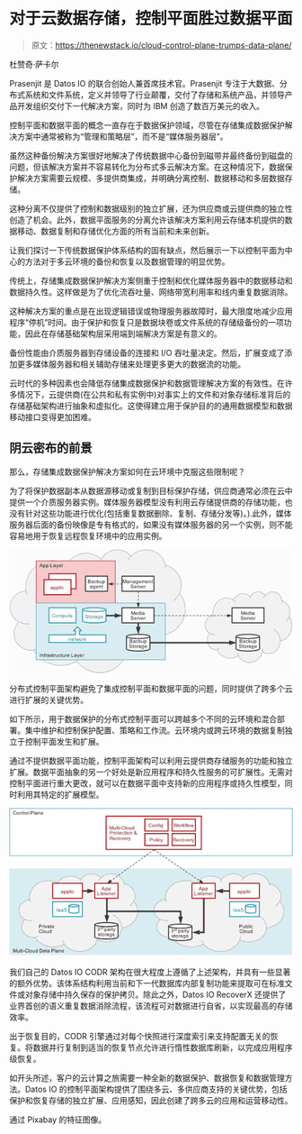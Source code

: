# 对于云数据存储，控制平面胜过数据平面

> 原文：<https://thenewstack.io/cloud-control-plane-trumps-data-plane/>

杜赞奇·萨卡尔

Prasenjit 是 Datos IO 的联合创始人兼首席技术官。Prasenjit 专注于大数据、分布式系统和文件系统，定义并领导了行业颠覆，交付了存储和系统产品，并领导产品开发组织交付下一代解决方案，同时为 IBM 创造了数百万美元的收入。

控制平面和数据平面的概念一直存在于数据保护领域，尽管在存储集成数据保护解决方案中通常被称为“管理和策略层”，而不是“媒体服务器层”。

虽然这种备份解决方案很好地解决了传统数据中心备份到磁带并最终备份到磁盘的问题，但该解决方案并不容易转化为分布式多云解决方案。在这种情况下，数据保护解决方案需要云规模、多提供商集成，并明确分离控制、数据移动和多层数据存储。

这种分离不仅提供了控制和数据级别的独立扩展，还为供应商或云提供商的独立性创造了机会。此外，数据平面服务的分离允许该解决方案利用云存储本机提供的数据移动、数据复制和存储优化方面的所有当前和未来创新。

让我们探讨一下传统数据保护体系结构的固有缺点，然后展示一下以控制平面为中心的方法对于多云环境的备份和恢复以及数据管理的明显优势。

传统上，存储集成数据保护解决方案侧重于控制和优化媒体服务器中的数据移动和数据持久性。这样做是为了优化流吞吐量、网络带宽利用率和线内重复数据消除。

这种解决方案的重点是在出现逻辑错误或物理服务器故障时，最大限度地减少应用程序“停机”时间。由于保护和恢复只是数据块卷或文件系统的存储级备份的一项功能，因此在存储基础架构层采用端到端解决方案是有意义的。

备份性能由介质服务器到存储设备的连接和 I/O 吞吐量决定。然后，扩展变成了添加更多媒体服务器和相关辅助存储来处理更多更大的数据流的功能。

云时代的多种因素也会降低存储集成数据保护和数据管理解决方案的有效性。在许多情况下，云提供商(在公共和私有实例中)对事实上的文件和对象存储标准背后的存储基础架构进行抽象和虚拟化。这使得建立用于保护目的的通用数据模型和数据移动接口变得更加困难。

## 阴云密布的前景

那么，存储集成数据保护解决方案如何在云环境中克服这些限制呢？

为了将保护数据副本从数据源移动或复制到目标保护存储，供应商通常必须在云中提供一个介质服务器实例。媒体服务器模型没有利用云存储提供商的存储功能，也没有针对这些功能进行优化(包括重复数据删除、复制、存储分发等)。).此外，媒体服务器后面的备份映像是专有格式的，如果没有媒体服务器的另一个实例，则不能容易地用于恢复远程恢复环境中的应用实例。

[![](img/9f0469cca9f085e37ce8b9e733eb98b2.png)](https://storage.googleapis.com/cdn.thenewstack.io/media/2017/08/e56cbab6-datos-01.jpg)

分布式控制平面架构避免了集成控制平面和数据平面的问题，同时提供了跨多个云进行扩展的关键优势。

如下所示，用于数据保护的分布式控制平面可以跨越多个不同的云环境和混合部署。集中维护和控制保护配置、策略和工作流。云环境内或跨云环境的数据复制独立于控制平面发生和扩展。

通过不提供数据平面功能，控制平面架构可以利用云提供商存储服务的功能和独立扩展。数据平面抽象的另一个好处是新应用程序和持久性服务的可扩展性。无需对控制平面进行重大更改，就可以在数据平面中支持新的应用程序或持久性模型，同时利用其特定的扩展模型。

[![](img/aed790a89fa9cf6b791c7a47e8c4994a.png)](https://storage.googleapis.com/cdn.thenewstack.io/media/2017/08/ffe32d48-datos-02.jpg)

我们自己的 Datos IO CODR 架构在很大程度上遵循了上述架构，并具有一些显著的额外优势。该体系结构利用当前和下一代数据库内部复制功能来提取可在标准文件或对象存储中持久保存的保护拷贝。除此之外，Datos IO RecoverX 还提供了业界首创的语义重复数据消除流程，该流程可对数据进行自省，以实现最高的存储效率。

出于恢复目的，CODR 引擎通过对每个快照进行深度索引来支持配置无关的恢复。将数据并行复制到适当的恢复节点允许进行惰性数据库刷新，以完成应用程序级恢复。

如开头所述，客户的云计算之旅需要一种全新的数据保护、数据恢复和数据管理方法。Datos IO 的控制平面架构提供了围绕多云、多供应商支持的关键优势，包括保护和恢复存储的独立扩展、应用感知，因此创建了跨多云的应用和运营移动性。

通过 Pixabay 的特征图像。

<svg xmlns:xlink="http://www.w3.org/1999/xlink" viewBox="0 0 68 31" version="1.1"><title>Group</title> <desc>Created with Sketch.</desc></svg>